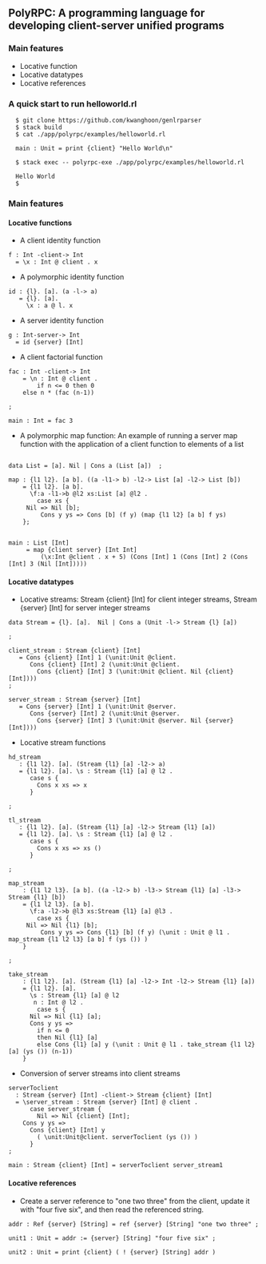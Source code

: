 ## PolyRPC: A programming language for developing client-server unified programs

### Main features
- Locative function 
- Locative datatypes
- Locative references

### A quick start to run helloworld.rl

~~~~
  $ git clone https://github.com/kwanghoon/genlrparser
  $ stack build
  $ cat ./app/polyrpc/examples/helloworld.rl
  
  main : Unit = print {client} "Hello World\n"

  $ stack exec -- polyrpc-exe ./app/polyrpc/examples/helloworld.rl
  
  Hello World
  $
~~~~

### Main features

#### Locative functions

- A client identity function 
~~~~
f : Int -client-> Int
  = \x : Int @ client . x
~~~~

- A polymorphic identity function 
~~~~
id : {l}. [a]. (a -l-> a)
   = {l}. [a].
     \x : a @ l. x
~~~~

- A server identity function 
~~~~
g : Int-server-> Int
  = id {server} [Int]
~~~~


- A client factorial function
~~~~
fac : Int -client-> Int
    = \n : Int @ client .
        if n <= 0 then 0
	else n * (fac (n-1))

;

main : Int = fac 3
~~~~

- A polymorphic map function: An example of running a server map function 
with the application of a client function to elements of a list
~~~~

data List = [a]. Nil | Cons a (List [a])  ;

map : {l1 l2}. [a b]. ((a -l1-> b) -l2-> List [a] -l2-> List [b])
    = {l1 l2}. [a b].
      \f:a -l1->b @l2 xs:List [a] @l2 .
        case xs {
	 Nil => Nil [b];
         Cons y ys => Cons [b] (f y) (map {l1 l2} [a b] f ys)
	};
	
	
main : List [Int] 
     = map {client server} [Int Int]
         (\x:Int @client . x + 5) (Cons [Int] 1 (Cons [Int] 2 (Cons [Int] 3 (Nil [Int]))))
~~~~

#### Locative datatypes

- Locative streams: Stream {client} [Int] for client integer streams, Stream {server} [Int] for server integer streams

~~~~
data Stream = {l}. [a].  Nil | Cons a (Unit -l-> Stream {l} [a]) 

;

client_stream : Stream {client} [Int]
   = Cons {client} [Int] 1 (\unit:Unit @client.
      Cons {client} [Int] 2 (\unit:Unit @client.
        Cons {client} [Int] 3 (\unit:Unit @client. Nil {client} [Int])))
;

server_stream : Stream {server} [Int]
   = Cons {server} [Int] 1 (\unit:Unit @server.
      Cons {server} [Int] 2 (\unit:Unit @server.
        Cons {server} [Int] 3 (\unit:Unit @server. Nil {server} [Int])))
~~~~

- Locative stream functions

~~~~
hd_stream
   : {l1 l2}. [a]. (Stream {l1} [a] -l2-> a)
   = {l1 l2}. [a]. \s : Stream {l1} [a] @ l2 .
      case s {
        Cons x xs => x
      }

;

tl_stream
   : {l1 l2}. [a]. (Stream {l1} [a] -l2-> Stream {l1} [a])
   = {l1 l2}. [a]. \s : Stream {l1} [a] @ l2 .
      case s {
        Cons x xs => xs ()
      }
      
;

map_stream
    : {l1 l2 l3}. [a b]. ((a -l2-> b) -l3-> Stream {l1} [a] -l3-> Stream {l1} [b])
    = {l1 l2 l3}. [a b].
      \f:a -l2->b @l3 xs:Stream {l1} [a] @l3 .
        case xs {
	 Nil => Nil {l1} [b];
         Cons y ys => Cons {l1} [b] (f y) (\unit : Unit @ l1 . map_stream {l1 l2 l3} [a b] f (ys ()) )
	}

;

take_stream
    : {l1 l2}. [a]. (Stream {l1} [a] -l2-> Int -l2-> Stream {l1} [a])
    = {l1 l2}. [a].
      \s : Stream {l1} [a] @ l2
       n : Int @ l2 .
        case s {
	  Nil => Nil {l1} [a];
	  Cons y ys =>
	    if n <= 0
	    then Nil {l1} [a]
	    else Cons {l1} [a] y (\unit : Unit @ l1 . take_stream {l1 l2} [a] (ys ()) (n-1))
	}
~~~~

- Conversion of server streams into client streams

~~~~
serverToclient
  : Stream {server} [Int] -client-> Stream {client} [Int]
  = \server_stream : Stream {server} [Int] @ client .
      case server_stream {
        Nil => Nil {client} [Int];
	Cons y ys =>
	  Cons {client} [Int] y
	    ( \unit:Unit@client. serverToclient (ys ()) )
      }
;

main : Stream {client} [Int] = serverToclient server_stream1
~~~~

#### Locative references

- Create a server reference to "one two three" from the client, update it with "four five six", and then read the referenced string. 
~~~~
addr : Ref {server} [String] = ref {server} [String] "one two three" ;

unit1 : Unit = addr := {server} [String] "four five six" ;

unit2 : Unit = print {client} ( ! {server} [String] addr )
~~~~


